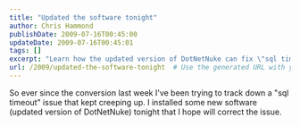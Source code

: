 ```yaml
---
title: "Updated the software tonight"
author: Chris Hammond
publishDate: 2009-07-16T00:45:00
updateDate: 2009-07-16T00:45:01
tags: []
excerpt: "Learn how the updated version of DotNetNuke can fix \"sql timeout\" issues post-conversion for smoother operations. #DotNetNuke #SQLtimeout #softwareupdate"
url: /2009/updated-the-software-tonight  # Use the generated URL with year
---
```

<p>So ever since the conversion last week I've been trying to track down a "sql timeout" issue that kept creeping up. I installed some new software (updated version of DotNetNuke) tonight that I hope will correct the issue.</p>

